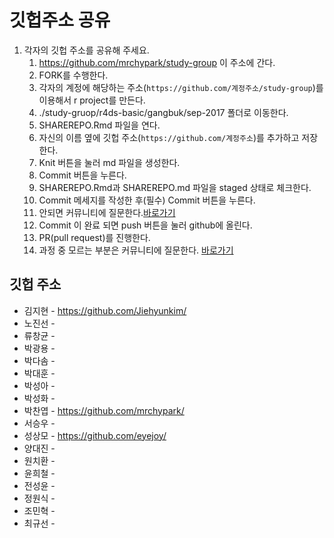 깃헙주소 공유    
================
    
1.  각자의 깃헙 주소를 공유해 주세요.    
    1.  <https://github.com/mrchypark/study-group> 이 주소에 간다.    
    2.  FORK를 수행한다.    
    3.  각자의 계정에 해당하는 주소(`https://github.com/계정주소/study-group`)를 이용해서 r project를 만든다.    
    4.  ./study-gruop/r4ds-basic/gangbuk/sep-2017 폴더로 이동한다.    
    5.  SHAREREPO.Rmd 파일을 연다.    
    6.  자신의 이름 옆에 깃헙 주소(`https://github.com/계정주소`)를 추가하고 저장한다.    
    7.  Knit 버튼을 눌러 md 파일을 생성한다.    
    8.  Commit 버튼을 누른다.    
    9.  SHAREREPO.Rmd과 SHAREREPO.md 파일을 staged 상태로 체크한다.    
    10. Commit 메세지를 작성한 후(필수) Commit 버튼을 누른다.    
    11. 안되면 커뮤니티에 질문한다.[바로가기](https://www.facebook.com/groups/krstudy/?fref=ts)    
    12. Commit 이 완료 되면 push 버튼을 눌러 github에 올린다.    
    13. PR(pull request)를 진행한다.    
    14. 과정 중 모르는 부분은 커뮤니티에 질문한다. [바로가기](https://www.facebook.com/groups/krstudy/?fref=ts)    

깃헙 주소
---------

-   김지현 - <https://github.com/Jiehyunkim/>
-   노진선 -
-   류창균 -
-   박광용 -
-   박다솜 -
-   박대훈 -
-   박성아 -
-   박성화 -
-   박찬엽 - <https://github.com/mrchypark/>
-   서승우 -
-   성상모 - <https://github.com/eyejoy/>
-   양대진 -
-   원치환 -
-   윤희철 -
-   전성윤 -
-   정원식 -
-   조민혁 -
-   최규선 -
